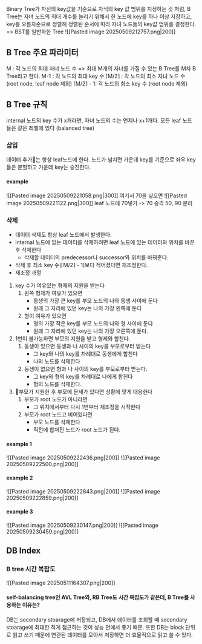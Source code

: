 Binary Tree가 자신의 key값을 기준으로 자식의 key 값 범위를 지정하는 것 처럼, 
B Tree는 자녀 노드의 최대 개수를 늘리기 위해서 한 노드에 key를 하나 이상 저장하고, 
key를 오름차순으로 정렬해 
정렬된 순서에 따라 자녀 노드들의 key값 범위를 결정한다.
=> BST를 일반화한 Tree
![[Pasted image 20250509212757.png|200]]

## B Tree 주요 파라미터
M : 각 노드의 최대 자녀 노드 수
=> 최대 M개의 자녀를 가질 수 있는 B Tree를 M차 B Tree라고 한다.
M-1 : 각 노드의 최대 key 수
⌈M/2⌉ : 각 노드의 최소 자녀 노드 수 (root node, leaf node 제외)
⌈M/2⌉ - 1: 각 노드의 최소 key 수 (root node 제외) 

## B Tree 규칙
internal 노드의 key 수가 x개라면, 자녀 노드의 수는 언제나 x+1개다.
모든 leaf 노드들은 같은 레벨에 있다 (balanced tree)
### 삽입
데이터 추가는 항상 leaf노드에 한다.
노드가 넘치면 가운데 key를 기준으로 좌우 key들은 분할하고 가운데 key는 승진한다.
#### example
![[Pasted image 20250509221058.png|300]]
여기서 70을 넣으면
![[Pasted image 20250509221122.png|300]]
leaf 노드에 70넣기 -> 70 승격 50, 90 분리
### 삭제
- 데이터 삭제도 항상 leaf 노드에서 발생한다. 
- internal 노드에 있는 데이터를 삭제하려면 leaf 노드에 있는 데이터와 위치를 바꾼 후 삭제한다
	- 삭제할 데이터의 predecessor나 successor와 위치를 바꿔준다.
- 삭제 후 최소 key 수(⌈M/2⌉ - 1)보다 적어졌다면 재조정한다.
- 재조정 과정
1. key 수가 여유있는 형제의 지원을 받는다
	1. 왼쪽 형제가 여유가 있으면
		- 동생의 가장 큰 key를 부모 노드의 나와 동생 사이에 둔다
		- 원래 그 자리에 있던 key는 나의 가장 왼쪽에 둔다
	2. 형이 여유가 있으면
		- 형의 가장 작은 key를 부모 노드의 나와 형 사이에 둔다
		- 원래 그 자리에 있던 key는 나의 가장 오른쪽에 둔다.
2. 1번이 불가능하면 부모의 지원을 받고 형제와 합친다.
	1. 동생이 있으면 동생과 나 사이의 key를 부모로부터 받는다
		- 그 key와 나의 key를 차례대로 동생에게 합친다
		- 나의 노드를 삭제한다
	2. 동생이 없으면 형과 나 사이의 key를 부모로부터 받는다.
		- 그 key와 형의 key를 차례대로 나에게 합친다
		- 형의 노드를 삭제한다.
3. 부모가 지원한 후 부모에 문제가 있다면 상황에 맞게 대응한다
	1. 부모가 root 노드가 아니라면
		- 그 위치에서부터 다시 1번부터 재조정을 시작한다
	2. 부모가 root 노드고 비어있다면
		- 부모 노드를 삭제한다
		- 직전에 합쳐진 노드가 root 노드가 된다.
#### example 1
![[Pasted image 20250509222436.png|200]]
![[Pasted image 20250509222500.png|200]]
#### example 2
![[Pasted image 20250509222843.png|200]]
![[Pasted image 20250509222859.png|200]]
#### example 3
![[Pasted image 20250509230147.png|200]]
![[Pasted image 20250509230459.png|200]]

## DB Index
### B tree 시간 복잡도
![[Pasted image 20250511164307.png|200]]
#### self-balancing tree인 AVL Tree와, RB Tree도 시간 복잡도가 같은데, B Tree를 사용하는 이유는?
DB는 secondary stoarage에 저장되고, DB에서 데이터를 조회할 때 secondary stoarage에 최대한 적게 접근하는 것이 성능 면에서 좋기 때문.
또한 DB는 block 단위로 읽고 쓰기 때문에 연관된 데이터를 모아서 저장하면 더 효율적으로 읽고 쓸 수 있다.
